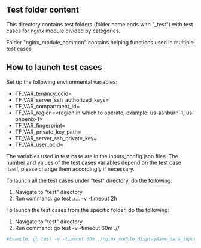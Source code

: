 ## Test folder content

This directory contains test folders (folder name ends with "_test") with test cases for nginx module
divided by categories.

Folder "nginx_module_common" contains helping functions used in multiple test cases

## How to launch test cases

Set up the following environmental variables:

- TF_VAR_tenancy_ocid=<tenancy OCID>
- TF_VAR_server_ssh_authorized_keys=<path to the public key>
- TF_VAR_compartment_id=<compartment OCID>
- TF_VAR_region=<region in which to operate, example: us-ashburn-1, us-phoenix-1>
- TF_VAR_fingerprint=<PEM key fingerprint>
- TF_VAR_private_key_path=<path to the private key that matches the fingerprint above>
- TF_VAR_server_ssh_private_key=<path to the private key>
- TF_VAR_user_ocid=<user OCID>

The variables used in test case are in the inputs_config.json files.
The number and values of the test cases variables depend on the test case itself, please change them accordingly if necessary.

To launch all the test cases under "test" directory, do the following:

1. Navigate to "test" directory
2. Run command: go test ./... -v -timeout 2h

To launch the test cases from the specific folder, do the following:

1. Navigate to "test" directory
2. Run command: go test -v -timeout 60m ./<folder name>/

```bash
#Example: go test -v -timeout 60m ./nginx_module_displayName_data_input_test/
```
